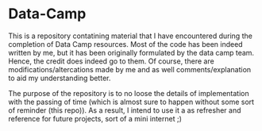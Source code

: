 # Data-Camp
This is a repository contatining material that I have encountered during the completion of Data Camp resources. Most of the code has been indeed written by me, 
but it has been originally formulated by the data camp team. Hence, the credit does indeed go to them. Of course, there are modifications/altercations made by me 
and as well comments/explanation to aid my understanding better. 

The purpose of the repository is to no loose the details of implementation with the passing of time (which is almost sure to happen without some sort of reminder (this
repo)). As a result, I intend to use it a as refresher and reference for future projects, sort of a mini internet ;) 
